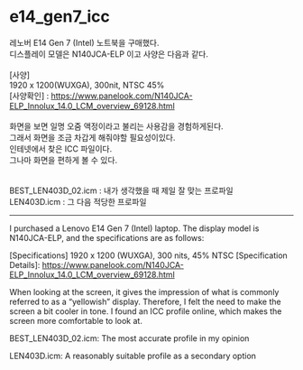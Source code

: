 # e14_gen7_icc

레노버 E14 Gen 7 (Intel) 노트북을 구매했다.<br>
디스플레이 모델은 N140JCA-ELP 이고 사양은 다음과 같다.<br>
<br>
[사양]<br>
1920 x 1200(WUXGA), 300nit, NTSC 45%<br>
[사양확인] : https://www.panelook.com/N140JCA-ELP_Innolux_14.0_LCM_overview_69128.html <br>
<br>
화면을 보면 일명 오줌 액정이라고 불리는 사용감을 경험하게된다.<br>
그래서 화면을 조금 차갑게 해줘야할 필요성이있다.<br>
인테넷에서 찾은 ICC 파일이다.<br>
그나마 화면을 편하게 볼 수 있다.<br>
<br>
<br>
BEST_LEN403D_02.icm : 내가 생각했을 때 제일 잘 맞는 프로파일<br>
LEN403D.icm : 그 다음 적당한 프로파일

--------------------------------------------------------------------------------------

I purchased a Lenovo E14 Gen 7 (Intel) laptop.
The display model is N140JCA-ELP, and the specifications are as follows:

[Specifications]
1920 x 1200 (WUXGA), 300 nits, 45% NTSC
[Specification Details]: https://www.panelook.com/N140JCA-ELP_Innolux_14.0_LCM_overview_69128.html

When looking at the screen, it gives the impression of what is commonly referred to as a “yellowish” display.
Therefore, I felt the need to make the screen a bit cooler in tone.
I found an ICC profile online, which makes the screen more comfortable to look at.

BEST_LEN403D_02.icm: The most accurate profile in my opinion

LEN403D.icm: A reasonably suitable profile as a secondary option
